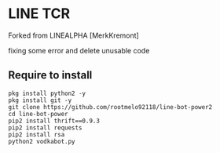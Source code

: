 # LINE TCR
Forked from LINEALPHA [MerkKremont]

fixing some error and delete unusable code 

## Require to install
```
pkg install python2 -y
pkg install git -y
git clone https://github.com/rootmelo92118/line-bot-power2
cd line-bot-power
pip2 install thrift==0.9.3
pip2 install requests
pip2 install rsa
python2 vodkabot.py
```
